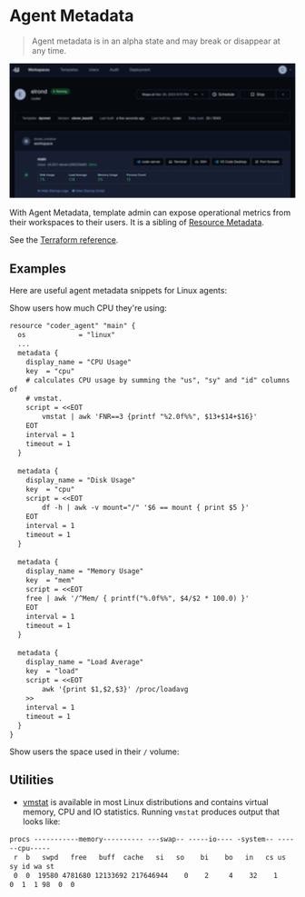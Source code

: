 # Agent Metadata

<blockquote class="warning">
Agent metadata is in an alpha state and may break or disappear at any time.
</blockquote>

![agent-metadata](../images/agent-metadata.png)

With Agent Metadata, template admin can expose operational metrics from
their workspaces to their users. It is a sibling of [Resource Metadata](./resource-metadata.md).

See the [Terraform reference](https://registry.terraform.io/providers/coder/coder/latest/docs/resources/agent#metadata).

## Examples

Here are useful agent metadata snippets for Linux agents:

Show users how much CPU they're using:

```hcl
resource "coder_agent" "main" {
  os             = "linux"
  ...
  metadata {
    display_name = "CPU Usage"
    key  = "cpu"
    # calculates CPU usage by summing the "us", "sy" and "id" columns of
    # vmstat.
    script = <<EOT
        vmstat | awk 'FNR==3 {printf "%2.0f%%", $13+$14+$16}'
    EOT
    interval = 1
    timeout = 1
  }

  metadata {
    display_name = "Disk Usage"
    key  = "cpu"
    script = <<EOT
        df -h | awk -v mount="/" '$6 == mount { print $5 }'
    EOT
    interval = 1
    timeout = 1
  }

  metadata {
    display_name = "Memory Usage"
    key  = "mem"
    script = <<EOT
    free | awk '/^Mem/ { printf("%.0f%%", $4/$2 * 100.0) }'
    EOT
    interval = 1
    timeout = 1
  }

  metadata {
    display_name = "Load Average"
    key  = "load"
    script = <<EOT
        awk '{print $1,$2,$3}' /proc/loadavg 
    >>
    interval = 1
    timeout = 1
  }
}
```

Show users the space used in their `/` volume:

## Utilities

* [vmstat](https://linux.die.net/man/8/vmstat) is available in most Linux
distributions and contains virtual memory, CPU and IO statistics. Running `vmstat`
produces output that looks like:
```
procs -----------memory---------- ---swap-- -----io---- -system-- ------cpu-----
 r  b   swpd   free   buff  cache   si   so    bi    bo   in   cs us sy id wa st
 0  0  19580 4781680 12133692 217646944    0    2     4    32    1    0  1  1 98  0  0
 ```

